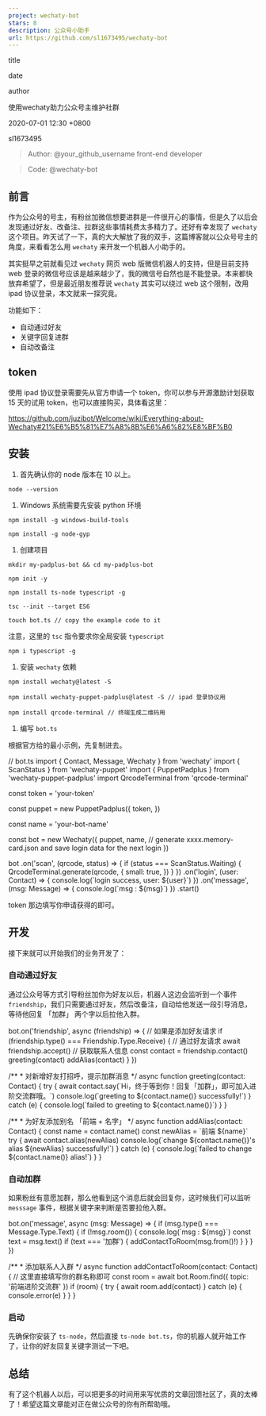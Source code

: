 ```yaml
---
project: wechaty-bot
stars: 8
description: 公众号小助手
url: https://github.com/sl1673495/wechaty-bot
---
```


title

date

author

使用wechaty助力公众号主维护社群

2020-07-01 12:30 +0800

sl1673495

> Author: @your\_github\_username front-end developer

> Code: @wechaty-bot

前言
--

作为公众号的号主，有粉丝加微信想要进群是一件很开心的事情，但是久了以后会发现通过好友、改备注、拉群这些事情耗费太多精力了。还好有幸发现了 `wechaty` 这个项目。昨天试了一下，真的大大解放了我的双手，这篇博客就以公众号号主的角度，来看看怎么用 `wechaty` 来开发一个机器人小助手的。

其实挺早之前就看见过 `wechaty` 网页 web 版微信机器人的支持，但是目前支持 web 登录的微信号应该是越来越少了，我的微信号自然也是不能登录。本来都快放弃希望了，但是最近朋友推荐说 `wechaty` 其实可以绕过 web 这个限制，改用 ipad 协议登录，本文就来一探究竟。

功能如下：

-   自动通过好友
-   关键字回复进群
-   自动改备注

token
-----

使用 ipad 协议登录需要先从官方申请一个 token，你可以参与开源激励计划获取 15 天的试用 token，也可以直接购买，具体看这里：

https://github.com/juzibot/Welcome/wiki/Everything-about-Wechaty#21%E6%B5%81%E7%A8%8B%E6%A6%82%E8%BF%B0

安装
--

1.  首先确认你的 node 版本在 10 以上。

```
node --version
```

1.  Windows 系统需要先安装 python 环境

```
npm install -g windows-build-tools

npm install -g node-gyp
```

1.  创建项目

```
mkdir my-padplus-bot && cd my-padplus-bot

npm init -y

npm install ts-node typescript -g

tsc --init --target ES6

touch bot.ts // copy the example code to it
```

注意，这里的 `tsc` 指令要求你全局安装 `typescript`

```
npm i typescript -g
```

1.  安装 `wechaty` 依赖

```
npm install wechaty@latest -S

npm install wechaty-puppet-padplus@latest -S // ipad 登录协议用

npm install qrcode-terminal // 终端生成二维码用
```

1.  编写 `bot.ts`

根据官方给的最小示例，先复制进去。

// bot.ts
import { Contact, Message, Wechaty } from 'wechaty'
import { ScanStatus } from 'wechaty-puppet'
import { PuppetPadplus } from 'wechaty-puppet-padplus'
import QrcodeTerminal from 'qrcode-terminal'

const token \= 'your-token'

const puppet \= new PuppetPadplus({
  token,
})

const name \= 'your-bot-name'

const bot \= new Wechaty({
  puppet,
  name, // generate xxxx.memory-card.json and save login data for the next login
})

bot
  .on('scan', (qrcode, status) \=> {
    if (status \=== ScanStatus.Waiting) {
      QrcodeTerminal.generate(qrcode, {
        small: true,
      })
    }
  })
  .on('login', (user: Contact) \=> {
    console.log(\`login success, user: ${user}\`)
  })
  .on('message', (msg: Message) \=> {
    console.log(\`msg : ${msg}\`)
  })
  .start()

token 那边填写你申请获得的即可。

开发
--

接下来就可以开始我们的业务开发了：

### 自动通过好友

通过公众号等方式引导粉丝加你为好友以后，机器人这边会监听到一个事件 `friendship`，我们只需要通过好友，然后改备注，自动给他发送一段引导消息，等待他回复 「加群」 两个字以后拉他入群。

bot.on('friendship', async (friendship) \=> {
  // 如果是添加好友请求
  if (friendship.type() \=== Friendship.Type.Receive) {
    // 通过好友请求
    await friendship.accept()
    // 获取联系人信息
    const contact \= friendship.contact()
    greeting(contact)
    addAlias(contact)
  }
})

/\*\*
 \* 对新增好友打招呼，提示加群消息
 \*/
async function greeting(contact: Contact) {
  try {
    await contact.say(\`Hi，终于等到你！回复「加群」，即可加入进阶交流群哦。\`)
    console.log(\`greeting to ${contact.name()} successfully!\`)
  } catch (e) {
    console.log(\`failed to greeting to ${contact.name()}\`)
  }
}

/\*\*
 \* 为好友添加别名 「前端 + 名字」
 \*/
async function addAlias(contact: Contact) {
  const name \= contact.name()
  const newAlias \= \`前端 ${name}\`
  try {
    await contact.alias(newAlias)
    console.log(\`change ${contact.name()}'s alias ${newAlias} successfully!\`)
  } catch (e) {
    console.log(\`failed to change ${contact.name()} alias!\`)
  }
}

### 自动加群

如果粉丝有意愿加群，那么他看到这个消息后就会回复你，这时候我们可以监听 `messsage` 事件，根据关键字来判断是否要拉他入群。

bot.on('message', async (msg: Message) \=> {
  if (msg.type() \=== Message.Type.Text) {
    if (!msg.room()) {
      console.log(\`msg : ${msg}\`)
      const text \= msg.text()
      if (text \=== '加群') {
        addContactToRoom(msg.from()!)
      }
    }
  }
})

  /\*\*
 \* 添加联系人入群
 \*/
async function addContactToRoom(contact: Contact) {
  // 这里直接填写你的群名称即可
  const room \= await bot.Room.find({ topic: '前端进阶交流群' })
  if (room) {
    try {
      await room.add(contact)
    } catch (e) {
      console.error(e)
    }
  }
}

### 启动

先确保你安装了 `ts-node`，然后直接 `ts-node bot.ts`，你的机器人就开始工作了，让你的好友回复关键字测试一下吧。

总结
--

有了这个机器人以后，可以把更多的时间用来写优质的文章回馈社区了，真的太棒了！希望这篇文章能对正在做公众号的你有所帮助哦。
